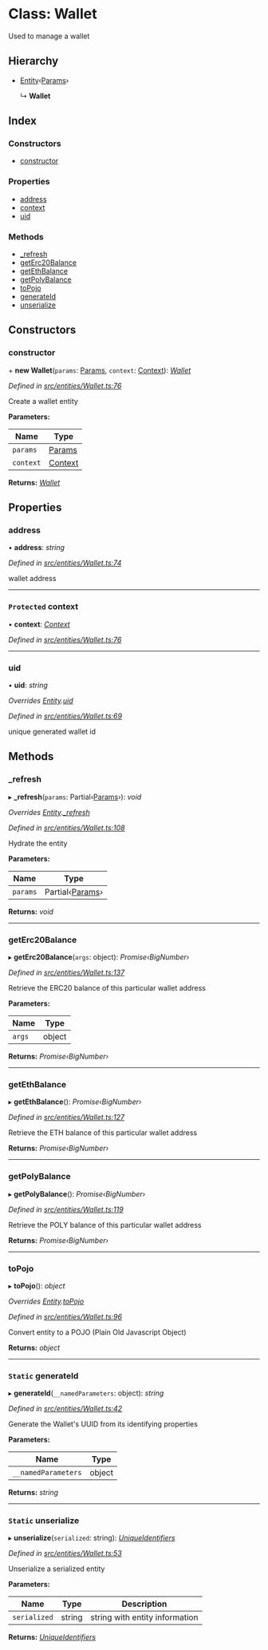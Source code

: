 # Class: Wallet

Used to manage a wallet

## Hierarchy

* [Entity](entities.entity.md)‹[Params](../interfaces/entities.params-3.md)›

  ↳ **Wallet**

## Index

### Constructors

* [constructor](entities.wallet.md#constructor)

### Properties

* [address](entities.wallet.md#address)
* [context](entities.wallet.md#protected-context)
* [uid](entities.wallet.md#uid)

### Methods

* [_refresh](entities.wallet.md#_refresh)
* [getErc20Balance](entities.wallet.md#geterc20balance)
* [getEthBalance](entities.wallet.md#getethbalance)
* [getPolyBalance](entities.wallet.md#getpolybalance)
* [toPojo](entities.wallet.md#topojo)
* [generateId](entities.wallet.md#static-generateid)
* [unserialize](entities.wallet.md#static-unserialize)

## Constructors

###  constructor

\+ **new Wallet**(`params`: [Params](../interfaces/entities.params-3.md), `context`: [Context](_context_.context.md)): *[Wallet](entities.wallet.md)*

*Defined in [src/entities/Wallet.ts:76](https://github.com/PolymathNetwork/polymath-sdk/blob/1abe1ae/src/entities/Wallet.ts#L76)*

Create a wallet entity

**Parameters:**

Name | Type |
------ | ------ |
`params` | [Params](../interfaces/entities.params-3.md) |
`context` | [Context](_context_.context.md) |

**Returns:** *[Wallet](entities.wallet.md)*

## Properties

###  address

• **address**: *string*

*Defined in [src/entities/Wallet.ts:74](https://github.com/PolymathNetwork/polymath-sdk/blob/1abe1ae/src/entities/Wallet.ts#L74)*

wallet address

___

### `Protected` context

• **context**: *[Context](_context_.context.md)*

*Defined in [src/entities/Wallet.ts:76](https://github.com/PolymathNetwork/polymath-sdk/blob/1abe1ae/src/entities/Wallet.ts#L76)*

___

###  uid

• **uid**: *string*

*Overrides [Entity](entities.entity.md).[uid](entities.entity.md#abstract-uid)*

*Defined in [src/entities/Wallet.ts:69](https://github.com/PolymathNetwork/polymath-sdk/blob/1abe1ae/src/entities/Wallet.ts#L69)*

unique generated wallet id

## Methods

###  _refresh

▸ **_refresh**(`params`: Partial‹[Params](../interfaces/entities.params-3.md)›): *void*

*Overrides [Entity](entities.entity.md).[_refresh](entities.entity.md#abstract-_refresh)*

*Defined in [src/entities/Wallet.ts:108](https://github.com/PolymathNetwork/polymath-sdk/blob/1abe1ae/src/entities/Wallet.ts#L108)*

Hydrate the entity

**Parameters:**

Name | Type |
------ | ------ |
`params` | Partial‹[Params](../interfaces/entities.params-3.md)› |

**Returns:** *void*

___

###  getErc20Balance

▸ **getErc20Balance**(`args`: object): *Promise‹BigNumber›*

*Defined in [src/entities/Wallet.ts:137](https://github.com/PolymathNetwork/polymath-sdk/blob/1abe1ae/src/entities/Wallet.ts#L137)*

Retrieve the ERC20 balance of this particular wallet address

**Parameters:**

Name | Type |
------ | ------ |
`args` | object |

**Returns:** *Promise‹BigNumber›*

___

###  getEthBalance

▸ **getEthBalance**(): *Promise‹BigNumber›*

*Defined in [src/entities/Wallet.ts:127](https://github.com/PolymathNetwork/polymath-sdk/blob/1abe1ae/src/entities/Wallet.ts#L127)*

Retrieve the ETH balance of this particular wallet address

**Returns:** *Promise‹BigNumber›*

___

###  getPolyBalance

▸ **getPolyBalance**(): *Promise‹BigNumber›*

*Defined in [src/entities/Wallet.ts:119](https://github.com/PolymathNetwork/polymath-sdk/blob/1abe1ae/src/entities/Wallet.ts#L119)*

Retrieve the POLY balance of this particular wallet address

**Returns:** *Promise‹BigNumber›*

___

###  toPojo

▸ **toPojo**(): *object*

*Overrides [Entity](entities.entity.md).[toPojo](entities.entity.md#abstract-topojo)*

*Defined in [src/entities/Wallet.ts:96](https://github.com/PolymathNetwork/polymath-sdk/blob/1abe1ae/src/entities/Wallet.ts#L96)*

Convert entity to a POJO (Plain Old Javascript Object)

**Returns:** *object*

___

### `Static` generateId

▸ **generateId**(`__namedParameters`: object): *string*

*Defined in [src/entities/Wallet.ts:42](https://github.com/PolymathNetwork/polymath-sdk/blob/1abe1ae/src/entities/Wallet.ts#L42)*

Generate the Wallet's UUID from its identifying properties

**Parameters:**

Name | Type |
------ | ------ |
`__namedParameters` | object |

**Returns:** *string*

___

### `Static` unserialize

▸ **unserialize**(`serialized`: string): *[UniqueIdentifiers](../interfaces/entities.uniqueidentifiers-5.md)*

*Defined in [src/entities/Wallet.ts:53](https://github.com/PolymathNetwork/polymath-sdk/blob/1abe1ae/src/entities/Wallet.ts#L53)*

Unserialize a serialized entity

**Parameters:**

Name | Type | Description |
------ | ------ | ------ |
`serialized` | string | string with entity information  |

**Returns:** *[UniqueIdentifiers](../interfaces/entities.uniqueidentifiers-5.md)*
